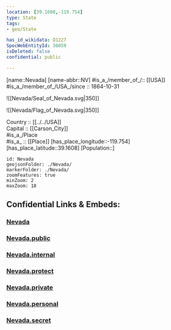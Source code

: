 ```yaml
---
location: [39.1608,-119.754] 
type: State
tags:
- geo/State

has_id_wikidata: Q1227 
SpocWebEntityId: 36059
isDeleted: false
confidential: public

---
```

[name::Nevada] 
[name-abbr::NV] 
#is_a_/member_of_/:: [[USA]]
#is_a_/member_of_/USA_/since :: 1864-10-31  


![[Nevada/Seal_of_Nevada.svg|350]] 

![[Nevada/Flag_of_Nevada.svg|350]] 

Country :: [[../../USA]]  
Capital :: [[Carson_City]]  
#is_a_/Place  
#is_a_ :: [[Place]] 
[has_place_longitude::-119.754] 
[has_place_latitude::39.1608] 
[Population::] 



```leaflet
id: Nevada
geojsonFolder: ./Nevada/
markerFolder: ./Nevada/
zoomFeatures: true 
minZoom: 2 
maxZoom: 18
```


## Confidential Links & Embeds: 

### [Nevada](/_Standards/Earth/Continent/America~North/USA/USA~Pacific/Nevada.md) 

### [Nevada.public](/_public/Earth/Continent/America~North/USA/USA~Pacific/Nevada.public.md) 

### [Nevada.internal](/_internal/Earth/Continent/America~North/USA/USA~Pacific/Nevada.internal.md) 

### [Nevada.protect](/_protect/Earth/Continent/America~North/USA/USA~Pacific/Nevada.protect.md) 

### [Nevada.private](/_private/Earth/Continent/America~North/USA/USA~Pacific/Nevada.private.md) 

### [Nevada.personal](/_personal/Earth/Continent/America~North/USA/USA~Pacific/Nevada.personal.md) 

### [Nevada.secret](/_secret/Earth/Continent/America~North/USA/USA~Pacific/Nevada.secret.md)

